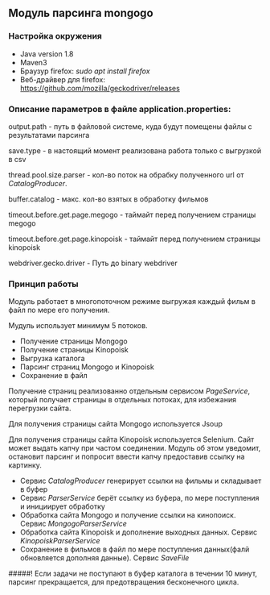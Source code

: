 ## Модуль парсинга mongogo

### Настройка окружения

* Java version 1.8
* Maven3
* Браузур firefox: _sudo apt install firefox_
* Веб-драйвер для firefox: https://github.com/mozilla/geckodriver/releases

### Описание параметров в файле application.properties:

output.path - путь в файловой системе, куда будут помещены файлы с результатами парсинга

save.type - в настоящий момент реализована работа только с выгрузкой в csv

thread.pool.size.parser - кол-во поток на обрабку полученного url от _CatalogProducer_.

buffer.catalog - макс. кол-во взятых в обработку фильмов

timeout.before.get.page.megogo - таймайт перед получением страницы megogo

timeout.before.get.page.kinopoisk - таймайт перед получением страницы kinopoisk

webdriver.gecko.driver - Путь до binary webdriver

### Принцип работы
Модуль работает в многопоточном режиме выгружая каждый фильм в файл по мере его получения. 

Мудуль использует минимум 5 потоков.
* Получение страницы Mongogo
* Получение страницы Kinopoisk
* Выгрузка каталога
* Парсинг страниц Mongogo и Kinopoisk
* Сохранение в файл 

Получение страниц реализованно отдельным сервисом _PageService_, который получает страницы в отдельных потоках, для избежания перегрузки сайта.

Для получения страницы сайта Mongogo используется Jsoup

Для получения страницы сайта Kinopoisk используется Selenium. Сайт может выдать капчу при частом соединении. Модуль об этом уведомит, остановит парсинг и попросит ввести капчу предоставив ссылку на картинку.   

* Сервис _CatalogProducer_ генерирует ссылки на фильмы и складывает в буфер
* Сервис _ParserService_ берёт ссылку из буфера, по мере поступления и инициирует обработку
* Обработка сайта Mongogo и получение ссылки на кинопоиск. Сервис _MongogoParserService_
* Обработка сайта Kinopoisk и дополнение выходных данных. Сервис _KinopoiskParserService_
* Сохранение в фильмов в файл по мере поступления данных(фалй обновляется дополняя данные). Сервис _SaveFile_

#####! Если задачи не поступают в буфер каталога в течении 10 минут, парсинг прекращается, для предотвращения бесконечного цикла.